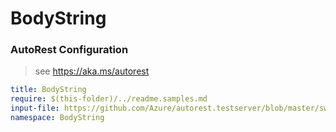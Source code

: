 # BodyString
### AutoRest Configuration
> see https://aka.ms/autorest

``` yaml
title: BodyString
require: $(this-folder)/../readme.samples.md
input-file: https://github.com/Azure/autorest.testserver/blob/master/swagger/body-string.json
namespace: BodyString
```